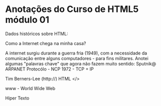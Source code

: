 # Anotações do Curso de HTML5 módulo 01

Dados históricos sobre HTML:

Como a Internet chega na minha casa?

A internet surgiu durante a guerra fria (1949), com a necessidade da comunicação entre alguns computadores - para fins militares.
Anotei algumas "palavras chave" que agora não fazem muito sentido:
Sputnik@
ARPANET
Protocólo - NCP
1972 - TCP + IP

Tim Berners-Lee (http://) HTML </>

www - World Wide Web

Hiper Texto

